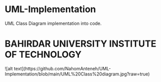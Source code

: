 # UML-Implementation
UML Class Diagram implementation into code.
<h1>BAHIRDAR UNIVERSITY INSTITUTE OF TECHNOLOGY</h1>
![alt text](https://github.com/NahomAnteneh/UML-Implementation/blob/main/UML%20Class%20diagram.jpg?raw=true)
